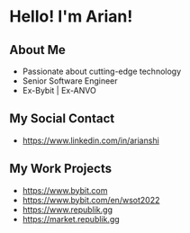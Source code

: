 # Hello! I'm Arian!

## About Me

- Passionate about cutting-edge technology
- Senior Software Engineer
- Ex-Bybit | Ex-ANVO

## My Social Contact

- https://www.linkedin.com/in/arianshi
  
## My Work Projects

- https://www.bybit.com
- https://www.bybit.com/en/wsot2022
- https://www.republik.gg
- https://market.republik.gg
